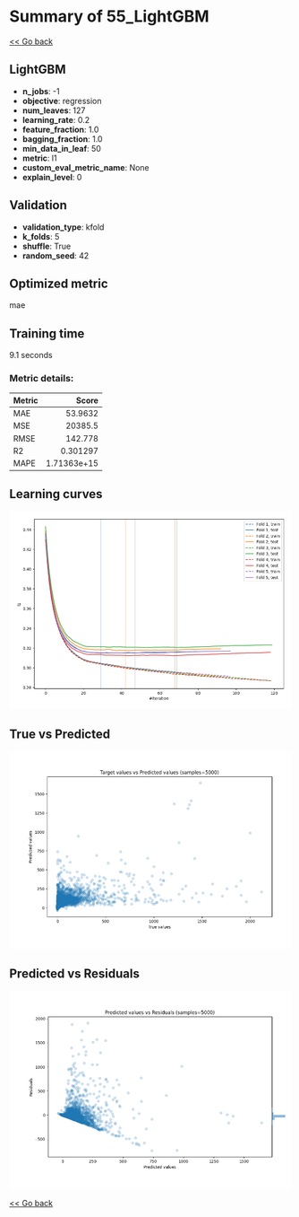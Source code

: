 # Summary of 55_LightGBM

[<< Go back](../README.md)


## LightGBM
- **n_jobs**: -1
- **objective**: regression
- **num_leaves**: 127
- **learning_rate**: 0.2
- **feature_fraction**: 1.0
- **bagging_fraction**: 1.0
- **min_data_in_leaf**: 50
- **metric**: l1
- **custom_eval_metric_name**: None
- **explain_level**: 0

## Validation
 - **validation_type**: kfold
 - **k_folds**: 5
 - **shuffle**: True
 - **random_seed**: 42

## Optimized metric
mae

## Training time

9.1 seconds

### Metric details:
| Metric   |           Score |
|:---------|----------------:|
| MAE      |    53.9632      |
| MSE      | 20385.5         |
| RMSE     |   142.778       |
| R2       |     0.301297    |
| MAPE     |     1.71363e+15 |



## Learning curves
![Learning curves](learning_curves.png)
## True vs Predicted

![True vs Predicted](true_vs_predicted.png)


## Predicted vs Residuals

![Predicted vs Residuals](predicted_vs_residuals.png)



[<< Go back](../README.md)
